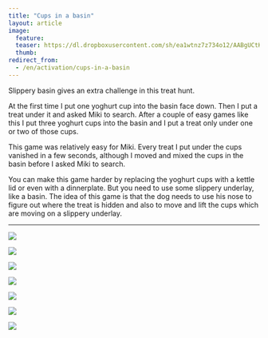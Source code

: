 ```yaml
---
title: "Cups in a basin"
layout: article
image:
  feature:
  teaser: https://dl.dropboxusercontent.com/sh/ea1wtnz7z734o12/AABgUCtKlD9VAQM6WBT1yWVua/aktivointi/kupit-vadissa/DSC40120-245px.jpg
  thumb:
redirect_from:
  - /en/activation/cups-in-a-basin
---
```


Slippery basin gives an extra challenge in this treat hunt.

At the first time I put one yoghurt cup into the basin face down. Then I put a treat under it and asked Miki to search. After a couple of easy games like this I put three yoghurt cups into the basin and I put a treat only under one or two of those cups.

This game was relatively easy for Miki. Every treat I put under the cups vanished in a few seconds, although I moved and mixed the cups in the basin before I asked Miki to search.

You can make this game harder by replacing the yoghurt cups with a kettle lid or even with a dinnerplate. But you need to use some slippery underlay, like a basin. The idea of this game is that the dog needs to use his nose to figure out where the treat is hidden and also to move and lift the cups which are moving on a slippery underlay.

---

[![](https://dl.dropboxusercontent.com/sh/ea1wtnz7z734o12/AABy27U8r6Qc0mdFkTIh3xI9a/aktivointi/kupit-vadissa/DSC39827-800px.jpg)](https://dl.dropboxusercontent.com/sh/ea1wtnz7z734o12/AABUC_3oCASCyREqIluYXe6wa/aktivointi/kupit-vadissa/DSC39827.jpg)

[![](https://dl.dropboxusercontent.com/sh/ea1wtnz7z734o12/AAA8TiyBFUAanTyLsYfQleh3a/aktivointi/kupit-vadissa/DSC39865-800px.jpg)](https://dl.dropboxusercontent.com/sh/ea1wtnz7z734o12/AADpRbzU4eNj2blbwrngcqUWa/aktivointi/kupit-vadissa/DSC39865.jpg)

[![](https://dl.dropboxusercontent.com/sh/ea1wtnz7z734o12/AAAmV05-OCiAeAs3O9IWWEVja/aktivointi/kupit-vadissa/DSC39946-800px.jpg)](https://dl.dropboxusercontent.com/sh/ea1wtnz7z734o12/AAD6Jq6crWwOgOxdPWptb_qda/aktivointi/kupit-vadissa/DSC39946.jpg)

[![](https://dl.dropboxusercontent.com/sh/ea1wtnz7z734o12/AADsq9tlPvXIzqQwTMpf-WKaa/aktivointi/kupit-vadissa/DSC40043-800px.jpg)](https://dl.dropboxusercontent.com/sh/ea1wtnz7z734o12/AABheLfKj_TVeGQYHca5dUMva/aktivointi/kupit-vadissa/DSC40043.jpg)

[![](https://dl.dropboxusercontent.com/sh/ea1wtnz7z734o12/AADW7-v9klIoctktOmwnebTza/aktivointi/kupit-vadissa/DSC40103-800px.jpg)](https://dl.dropboxusercontent.com/sh/ea1wtnz7z734o12/AAA3kaZmvdkPGOc48GRELWV4a/aktivointi/kupit-vadissa/DSC40103.jpg)

[![](https://dl.dropboxusercontent.com/sh/ea1wtnz7z734o12/AADTkNbR_bTi5Lvdnc_lDJJ6a/aktivointi/kupit-vadissa/DSC40177-800px.jpg)](https://dl.dropboxusercontent.com/sh/ea1wtnz7z734o12/AABUaxlNTDxIwHNvi4jA2VESa/aktivointi/kupit-vadissa/DSC40177.jpg)

[![](https://dl.dropboxusercontent.com/sh/ea1wtnz7z734o12/AABJdDXq7v-vnZTrOMaL1sJRa/aktivointi/kupit-vadissa/DSC42477-800px.jpg)](https://dl.dropboxusercontent.com/sh/ea1wtnz7z734o12/AADVceS7c0EYyE8zccm0gUena/aktivointi/kupit-vadissa/DSC42477.jpg)
